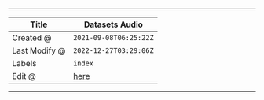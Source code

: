 -----

| Title         | Datasets Audio                                       |
| ------------- | ---------------------------------------------------- |
| Created @     | `2021-09-08T06:25:22Z`                               |
| Last Modify @ | `2022-12-27T03:29:06Z`                               |
| Labels        | `index`                                              |
| Edit @        | [here](https://github.com/junxnone/aiwiki/issues/20) |

-----
